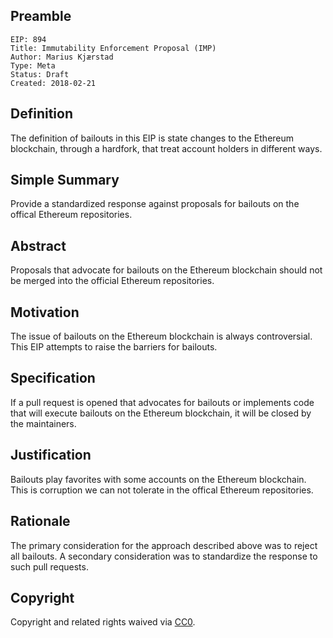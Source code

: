 ## Preamble

    EIP: 894
    Title: Immutability Enforcement Proposal (IMP)
    Author: Marius Kjærstad
    Type: Meta
    Status: Draft
    Created: 2018-02-21


## Definition
The definition of bailouts in this EIP is state changes to the Ethereum blockchain, through a hardfork, that treat account holders in different ways.

## Simple Summary
Provide a standardized response against proposals for bailouts on the offical Ethereum repositories.


## Abstract
Proposals that advocate for bailouts on the Ethereum blockchain should not be merged into the official Ethereum repositories.


## Motivation
The issue of bailouts on the Ethereum blockchain is always controversial. This EIP attempts to raise the barriers for bailouts.


## Specification
If a pull request is opened that advocates for bailouts or implements code that will execute bailouts on the Ethereum blockchain, it will be closed by the maintainers.


## Justification
Bailouts play favorites with some accounts on the Ethereum blockchain. This is corruption we can not tolerate in the offical Ethereum repositories.


## Rationale
The primary consideration for the approach described above was to reject all bailouts. A secondary consideration was to standardize the response to such pull requests.


## Copyright
Copyright and related rights waived via [CC0](https://creativecommons.org/publicdomain/zero/1.0/).
